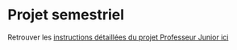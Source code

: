 # Projet semestriel

Retrouver les [instructions détaillées du projet Professeur Junior ici](https://josephscola.github.io/LSMTMP_projet/intro.html)
